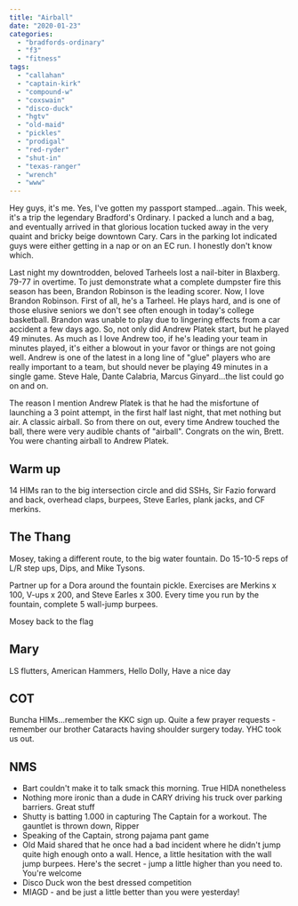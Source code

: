 ```yaml
---
title: "Airball"
date: "2020-01-23"
categories: 
  - "bradfords-ordinary"
  - "f3"
  - "fitness"
tags: 
  - "callahan"
  - "captain-kirk"
  - "compound-w"
  - "coxswain"
  - "disco-duck"
  - "hgtv"
  - "old-maid"
  - "pickles"
  - "prodigal"
  - "red-ryder"
  - "shut-in"
  - "texas-ranger"
  - "wrench"
  - "www"
---
```


Hey guys, it's me. Yes, I've gotten my passport stamped...again. This week, it's a trip the legendary Bradford's Ordinary. I packed a lunch and a bag, and eventually arrived in that glorious location tucked away in the very quaint and bricky beige downtown Cary. Cars in the parking lot indicated guys were either getting in a nap or on an EC run. I honestly don't know which.

Last night my downtrodden, beloved Tarheels lost a nail-biter in Blaxberg. 79-77 in overtime. To just demonstrate what a complete dumpster fire this season has been, Brandon Robinson is the leading scorer. Now, I love Brandon Robinson. First of all, he's a Tarheel. He plays hard, and is one of those elusive seniors we don't see often enough in today's college basketball. Brandon was unable to play due to lingering effects from a car accident a few days ago. So, not only did Andrew Platek start, but he played 49 minutes. As much as I love Andrew too, if he's leading your team in minutes played, it's either a blowout in your favor or things are not going well. Andrew is one of the latest in a long line of "glue" players who are really important to a team, but should never be playing 49 minutes in a single game. Steve Hale, Dante Calabria, Marcus Ginyard...the list could go on and on.

The reason I mention Andrew Platek is that he had the misfortune of launching a 3 point attempt, in the first half last night, that met nothing but air. A classic airball. So from there on out, every time Andrew touched the ball, there were very audible chants of "airball". Congrats on the win, Brett. You were chanting airball to Andrew Platek.

## Warm up

14 HIMs ran to the big intersection circle and did SSHs, Sir Fazio forward and back, overhead claps, burpees, Steve Earles, plank jacks, and CF merkins.

## The Thang

Mosey, taking a different route, to the big water fountain. Do 15-10-5 reps of L/R step ups, Dips, and Mike Tysons.

Partner up for a Dora around the fountain pickle. Exercises are Merkins x 100, V-ups x 200, and Steve Earles x 300. Every time you run by the fountain, complete 5 wall-jump burpees.

Mosey back to the flag

## Mary

LS flutters, American Hammers, Hello Dolly, Have a nice day

## COT

Buncha HIMs...remember the KKC sign up. Quite a few prayer requests - remember our brother Cataracts having shoulder surgery today. YHC took us out.

## NMS

- Bart couldn't make it to talk smack this morning. True HIDA nonetheless
- Nothing more ironic than a dude in CARY driving his truck over parking barriers. Great stuff
- Shutty is batting 1.000 in capturing The Captain for a workout. The gauntlet is thrown down, Ripper
- Speaking of the Captain, strong pajama pant game
- Old Maid shared that he once had a bad incident where he didn't jump quite high enough onto a wall. Hence, a little hesitation with the wall jump burpees. Here's the secret - jump a little higher than you need to. You're welcome
- Disco Duck won the best dressed competition
- MIAGD - and be just a little better than you were yesterday!
